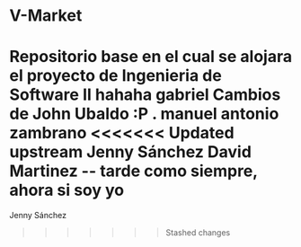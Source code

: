 # V-Market
Repositorio base en el cual se alojara el proyecto de Ingenieria de Software II
hahaha gabriel
Cambios de John Ubaldo :P .
manuel antonio zambrano
<<<<<<< Updated upstream
Jenny Sánchez
David Martinez -- tarde como siempre, ahora si soy yo
=======
Jenny Sánchez
>>>>>>> Stashed changes
